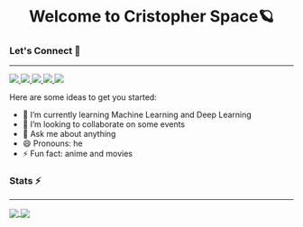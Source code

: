 <h1 align="center">Welcome to Cristopher Space🪐</h1>

### Let's Connect 🤝

___________________________________________________________________
<a href="mailto:cgcoronadom@gmail.com"> <img src="https://img.shields.io/badge/Gmail-D14836?style=for-the-badge&logo=gmail&logoColor=white" > </a>
<a href="https://twitter.com/cristofima2016"> <img src="https://img.shields.io/badge/Twitter-1DA1F2?style=for-the-badge&logo=twitter&logoColor=white" > </a>
<a href="https://dev.to/cristofima"> <img src="https://img.shields.io/badge/dev.to-0A0A0A?style=for-the-badge&logo=devdotto&logoColor=white"> </a>
<a href="https://www.linkedin.com/in/cristopher-coronado-moreira-a2659796/"> <img src="https://img.shields.io/badge/LinkedIn-0077B5?style=for-the-badge&logo=linkedin&logoColor=white" > </a>
<a href="https://www.buymeacoffee.com/cristofima"> <img src="https://img.shields.io/badge/Buy_Me_A_Coffee-FFDD00?style=for-the-badge&logo=buy-me-a-coffee&logoColor=black" > </a>

Here are some ideas to get you started:

- 🌱 I’m currently learning Machine Learning and Deep Learning
- 👯 I’m looking to collaborate on some events
- 💬 Ask me about anything
- 😄 Pronouns: he
- ⚡ Fun fact: anime and movies

### Stats ⚡️
___________________________________________________________________

<a href="https://git.io/streak-stats" >
  <img align="center" src="https://github-readme-stats.vercel.app/api?username=cristofima&show_icons=true&theme=tokyonight&hide_border=true"/>
</a>
<a href="https://git.io/streak-stats">
  <img align="center" src="https://github-readme-stats.vercel.app/api/top-langs/?username=cristofima&layout=compact&langs_count=8&theme=tokyonight&hide_border=true"/>
</a>
